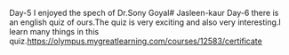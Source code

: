 Day-5 I enjoyed the spech of Dr.Sony Goyal# Jasleen-kaur
Day-6 there is an english quiz of ours.The quiz is very exciting and also very interesting.I learn many things in this quiz.https://olympus.mygreatlearning.com/courses/12583/certificate